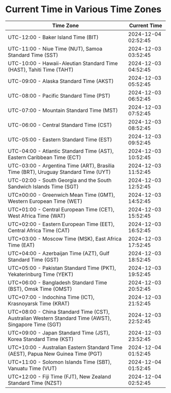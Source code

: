 # Current Time in Various Time Zones

| Time Zone | Current Time |
|-----------|--------------|
| UTC-12:00 - Baker Island Time (BIT) | 2024-12-04 02:52:45 |
| UTC-11:00 - Niue Time (NUT), Samoa Standard Time (SST) | 2024-12-03 03:52:45 |
| UTC-10:00 - Hawaii-Aleutian Standard Time (HAST), Tahiti Time (TAHT) | 2024-12-03 04:52:45 |
| UTC-09:00 - Alaska Standard Time (AKST) | 2024-12-03 05:52:45 |
| UTC-08:00 - Pacific Standard Time (PST) | 2024-12-03 06:52:45 |
| UTC-07:00 - Mountain Standard Time (MST) | 2024-12-03 07:52:45 |
| UTC-06:00 - Central Standard Time (CST) | 2024-12-03 08:52:45 |
| UTC-05:00 - Eastern Standard Time (EST) | 2024-12-03 09:52:45 |
| UTC-04:00 - Atlantic Standard Time (AST), Eastern Caribbean Time (ECT) | 2024-12-03 10:52:45 |
| UTC-03:00 - Argentina Time (ART), Brasília Time (BRT), Uruguay Standard Time (UYT) | 2024-12-03 11:52:45 |
| UTC-02:00 - South Georgia and the South Sandwich Islands Time (SGT) | 2024-12-03 12:52:45 |
| UTC±00:00 - Greenwich Mean Time (GMT), Western European Time (WET) | 2024-12-03 14:52:45 |
| UTC+01:00 - Central European Time (CET), West Africa Time (WAT) | 2024-12-03 15:52:45 |
| UTC+02:00 - Eastern European Time (EET), Central Africa Time (CAT) | 2024-12-03 16:52:45 |
| UTC+03:00 - Moscow Time (MSK), East Africa Time (EAT) | 2024-12-03 17:52:45 |
| UTC+04:00 - Azerbaijan Time (AZT), Gulf Standard Time (GST) | 2024-12-03 18:52:45 |
| UTC+05:00 - Pakistan Standard Time (PKT), Yekaterinburg Time (YEKT) | 2024-12-03 19:52:45 |
| UTC+06:00 - Bangladesh Standard Time (BST), Omsk Time (OMST) | 2024-12-03 20:52:45 |
| UTC+07:00 - Indochina Time (ICT), Krasnoyarsk Time (KRAT) | 2024-12-03 21:52:45 |
| UTC+08:00 - China Standard Time (CST), Australian Western Standard Time (AWST), Singapore Time (SGT) | 2024-12-03 22:52:45 |
| UTC+09:00 - Japan Standard Time (JST), Korea Standard Time (KST) | 2024-12-03 23:52:45 |
| UTC+10:00 - Australian Eastern Standard Time (AEST), Papua New Guinea Time (PGT) | 2024-12-04 01:52:45 |
| UTC+11:00 - Solomon Islands Time (SBT), Vanuatu Time (VUT) | 2024-12-04 01:52:45 |
| UTC+12:00 - Fiji Time (FJT), New Zealand Standard Time (NZST) | 2024-12-04 02:52:45 |
